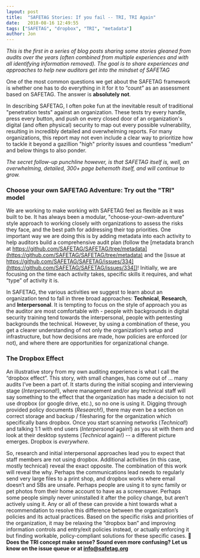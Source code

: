 ```yaml
---
layout: post
title:  "SAFETAG Stories: If you fail -- TRI, TRI Again"
date:   2018-08-16 12:49:55
tags: ["SAFETAG", "dropbox", "TRI", "metadata"]
author: Jon
---
```

*This is the first in a series of blog posts sharing some stories gleaned from audits over the years (often combined from multiple experiences and with all identifying information removed).  The goal is to share experiences and approaches to help new auditors get into the mindset of SAFETAG*

One of the most common questions we get about the SAFETAG framework is whether one has to do everything in it for it to “count” as an assessment based on SAFETAG.  The answer is **absolutely not**.

In describing SAFETAG, I often poke fun at the inevitable result of traditional "penetration tests" against an organization.  These tests try every handle, press every button, and push on every closed door of an organization's digital (and often physical) security to map out every possible vulnerability, resulting in incredibly detailed and overwhelming reports. For many organizations, this report may not even include a clear way to prioritize how to tackle it beyond a gazillion "high" priority issues and countless "medium" and below things to also ponder.

*The secret follow-up punchline however, is that SAFETAG itself is, well, an overwhelming, detailed, 300+ page behemoth itself, and will continue to grow.*


### Choose your own SAFETAG Adventure: Try out the "TRI" model

We are working to make working with SAFETAG feel as flexible as it was built to be. It has always been a modular, "choose-your-own-adventure" style approach to working closely with organizations to assess the risks they face, and the best path for addressing their top priorities. One important way we are doing this is by adding metadata into each activity to help auditors build a comprehensive audit plan (follow the [metadata branch at https://github.com/SAFETAG/SAFETAG/tree/metadata](https://github.com/SAFETAG/SAFETAG/tree/metadata)  and the [issue at https://github.com/SAFETAG/SAFETAG/issues/334](https://github.com/SAFETAG/SAFETAG/issues/334])!  Initially, we are focusing on the time each activity takes, specific skills it requires, and what “type” of activity it is.

In SAFETAG, the various activities we suggest to learn about an organization tend to fall in three broad approaches: **Technical**, **Research**, and **Interpersonal**. It is tempting to focus on the style of approach you as the auditor are most comfortable with - people with backgrounds in digital security training tend towards the interpersonal, people with pentesting backgrounds the technical. However, by using a combination of these, you get a clearer understanding of not only the organization’s setup and infrastructure, but how decisions are made, how policies are enforced (or not), and where there are opportunities for organizational change.

### The Dropbox Effect

An illustrative story from my own auditing experience is what I call the “dropbox effect”. This story, with small changes, has come out of … many audits I’ve been a part of. It starts during the initial scoping and interviewing stage (*Interpersonal*!), where management and/or any technical staff will say something to the effect that the organization has made a decision to not use dropbox (or google drive, etc.), so no one is using it.  Digging through provided policy documents (*Research*!), there may even be a section on correct storage and backup / filesharing for the organization which specifically bans dropbox.  Once you start scanning networks (*Technical*!) and talking 1:1 with end users (*Interpersonal* again!) as you sit with them and look at their desktop systems (*Technical* again!) -- a different picture emerges.  Dropbox is *everywhere*.

So, research and initial interpersonal approaches lead you to expect that staff members are not using dropbox.  Additional activities (in this case, mostly technical) reveal the exact opposite.  The combination of this work will reveal the why.  Perhaps the communications lead needs to regularly send very large files to a print shop, and dropbox works where email doesn’t and SBs are unsafe. Perhaps people are using it to sync family or pet photos from their home account to have as a screensaver. Perhaps some people simply never uninstalled it after the policy change, but aren’t actively using it.  Any or all of these can provide a hint towards what a recommendation to resolve this difference between the organization’s policies and its actual practices.  Based on the specific risks and priorities of the organization, it may be relaxing the “dropbox ban” and improving information controls and entry/exit policies instead, or actually enforcing it but finding workable, policy-compliant solutions for these specific cases.

**Does the TRI concept make sense? Sound even more confusing? Let us know on the issue queue or at info@safetag.org**
